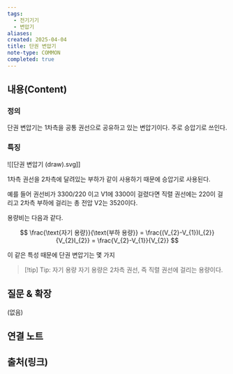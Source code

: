 ```yaml
---
tags:
  - 전기기기
  - 변압기
aliases: 
created: 2025-04-04
title: 단권 변압기
note-type: COMMON
completed: true
---
```


## 내용(Content)

### 정의

단권 변압기는 1차측을 공통 권선으로 공유하고 있는 변압기이다. 주로 승압기로 쓰인다.

### 특징

![[단권 변압기 (draw).svg]]


1차측 권선을 2차측에 달려있는 부하가 같이 사용하기 때문에 승압기로 사용된다.

예를 들어 권선비가 3300/220 이고 V1에 3300이 걸렸다면 직렬 권선에는 220이 걸리고 2차측 부하에 걸리는 총 전압 V2는 3520이다.

용량비는 다음과 같다.

$$
\frac{\text{자기 용량}}{\text{부하 용량}} = \frac{(V_{2}-V_{1})I_{2}}{V_{2}I_{2}} = \frac{V_{2}-V_{1}}{V_{2}}
$$

이 같은 특성 때문에 단권 변압기는 몇 가지 
>[!tip] Tip: 자기 용량
>자기 용량은 2차측 권선, 즉 직렬 권선에 걸리는 용량이다.

## 질문 & 확장

(없음)

## 연결 노트

## 출처(링크)

